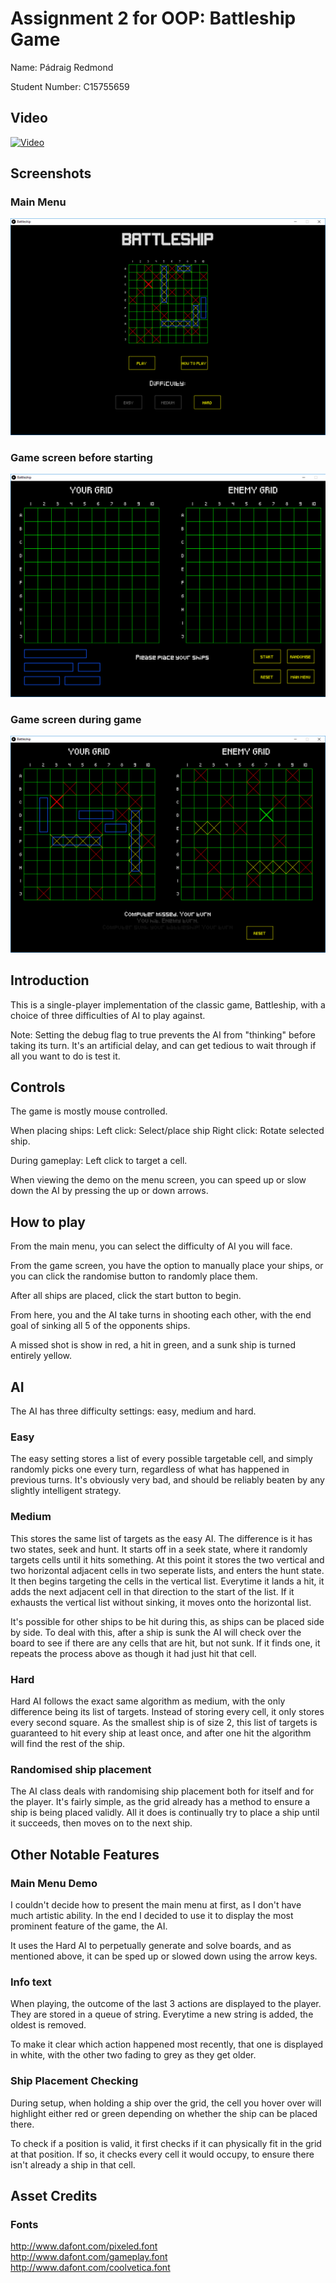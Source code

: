 # Assignment 2 for OOP: Battleship Game
Name: Pádraig Redmond

Student Number: C15755659

## Video
[![Video](http://img.youtube.com/vi/iw0ZykHvBwQ/0.jpg)](https://www.youtube.com/watch?v=iw0ZykHvBwQ)

## Screenshots
### Main Menu
![Main Menu](screenshots/main_menu.png)
### Game screen before starting
![Before](screenshots/board_reset.png)
### Game screen during game
![During](screenshots/board_play.png)

## Introduction
This is a single-player implementation of the classic game, Battleship, with a choice of three difficulties of AI to play against.

Note: Setting the debug flag to true prevents the AI from "thinking" before taking its turn. It's an artificial delay, and can get tedious to wait through if all you want to do is test it.

## Controls
The game is mostly mouse controlled.

When placing ships:
 Left click: Select/place ship
 Right click: Rotate selected ship.

During gameplay:
 Left click to target a cell.

When viewing the demo on the menu screen, you can speed up or slow down the AI by pressing the up or down arrows.

## How to play
From the main menu, you can select the difficulty of AI you will face.

From the game screen, you have the option to manually place your ships, or you can click the randomise button to randomly place them.

After all ships are placed, click the start button to begin.

From here, you and the AI take turns in shooting each other, with the end goal of sinking all 5 of the opponents ships.

A missed shot is show in red, a hit in green, and a sunk ship is turned entirely yellow.

## AI
The AI has three difficulty settings: easy, medium and hard.

### Easy
The easy setting stores a list of every possible targetable cell, and simply randomly picks one every turn, regardless of what has happened in previous turns.
It's obviously very bad, and should be reliably beaten by any slightly intelligent strategy.

### Medium
This stores the same list of targets as the easy AI. The difference is it has two states, seek and hunt.
It starts off in a seek state, where it randomly targets cells until it hits something.
At this point it stores the two vertical and two horizontal adjacent cells in two seperate lists, and enters the hunt state.
It then begins targeting the cells in the vertical list. Everytime it lands a hit, it adds the next adjacent cell in that direction to the start of the list.
If it exhausts the vertical list without sinking, it moves onto the horizontal list.

It's possible for other ships to be hit during this, as ships can be placed side by side.
To deal with this, after a ship is sunk the AI will check over the board to see if there are any cells that are hit, but not sunk.
If it finds one, it repeats the process above as though it had just hit that cell.

### Hard
Hard AI follows the exact same algorithm as medium, with the only difference being its list of targets.
Instead of storing every cell, it only stores every second square.
As the smallest ship is of size 2, this list of targets is guaranteed to hit every ship at least once, and after one hit the algorithm will find the rest of the ship.

### Randomised ship placement
The AI class deals with randomising ship placement both for itself and for the player.
It's fairly simple, as the grid already has a method to ensure a ship is being placed validly. All it does is continually try to place a ship until it succeeds, then moves on to the next ship.

## Other Notable Features

### Main Menu Demo
I couldn't decide how to present the main menu at first, as I don't have much artistic ability. In the end I decided to use it to display the most prominent feature of the game, the AI. 

It uses the Hard AI to perpetually generate and solve boards, and as mentioned above, it can be sped up or slowed down using the arrow keys.

### Info text
When playing, the outcome of the last 3 actions are displayed to the player. They are stored in a queue of string. Everytime a new string is added, the oldest is removed.

To make it clear which action happened most recently, that one is displayed in white, with the other two fading to grey as they get older.

### Ship Placement Checking
During setup, when holding a ship over the grid, the cell you hover over will highlight either red or green depending on whether the ship can be placed there.

To check if a position is valid, it first checks if it can physically fit in the grid at that position. If so, it checks every cell it would occupy, to ensure there isn't already a ship in that cell.

## Asset Credits

### Fonts
http://www.dafont.com/pixeled.font <br>
http://www.dafont.com/gameplay.font <br>
http://www.dafont.com/coolvetica.font <br>
